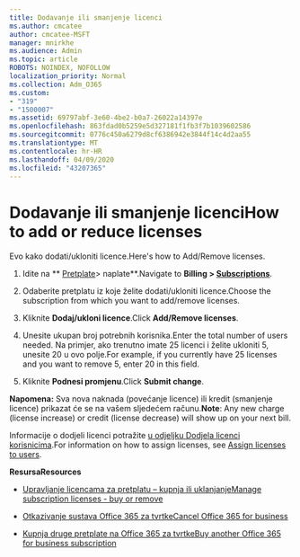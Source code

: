 ```yaml
---
title: Dodavanje ili smanjenje licenci
ms.author: cmcatee
author: cmcatee-MSFT
manager: mnirkhe
ms.audience: Admin
ms.topic: article
ROBOTS: NOINDEX, NOFOLLOW
localization_priority: Normal
ms.collection: Adm_O365
ms.custom:
- "319"
- "1500007"
ms.assetid: 69797abf-3e60-4be2-b0a7-26022a14397e
ms.openlocfilehash: 863fdad0b5259e5d327181f1fb3f7b1039602586
ms.sourcegitcommit: 0776c450a6279d8cf6386942e3844f14c4d2aa55
ms.translationtype: MT
ms.contentlocale: hr-HR
ms.lasthandoff: 04/09/2020
ms.locfileid: "43207365"
---
```

# <a name="how-to-add-or-reduce-licenses"></a><span data-ttu-id="de6b2-102">Dodavanje ili smanjenje licenci</span><span class="sxs-lookup"><span data-stu-id="de6b2-102">How to add or reduce licenses</span></span>

<span data-ttu-id="de6b2-103">Evo kako dodati/ukloniti licence.</span><span class="sxs-lookup"><span data-stu-id="de6b2-103">Here's how to Add/Remove licenses.</span></span>
  
1. <span data-ttu-id="de6b2-104">Idite na \*\* [Pretplate](https://portal.office.com/adminportal/home#/subscriptions)> naplate\*\*.</span><span class="sxs-lookup"><span data-stu-id="de6b2-104">Navigate to **Billing > [Subscriptions](https://portal.office.com/adminportal/home#/subscriptions)**.</span></span>

2. <span data-ttu-id="de6b2-105">Odaberite pretplatu iz koje želite dodati/ukloniti licence.</span><span class="sxs-lookup"><span data-stu-id="de6b2-105">Choose the subscription from which you want to add/remove licenses.</span></span>

3. <span data-ttu-id="de6b2-106">Kliknite **Dodaj/ukloni licence**.</span><span class="sxs-lookup"><span data-stu-id="de6b2-106">Click **Add/Remove licenses**.</span></span>

4. <span data-ttu-id="de6b2-107">Unesite ukupan broj potrebnih korisnika.</span><span class="sxs-lookup"><span data-stu-id="de6b2-107">Enter the total number of users needed.</span></span> <span data-ttu-id="de6b2-108">Na primjer, ako trenutno imate 25 licenci i želite ukloniti 5, unesite 20 u ovo polje.</span><span class="sxs-lookup"><span data-stu-id="de6b2-108">For example, if you currently have 25 licenses and you want to remove 5, enter 20 in this field.</span></span>

5. <span data-ttu-id="de6b2-109">Kliknite **Podnesi promjenu**.</span><span class="sxs-lookup"><span data-stu-id="de6b2-109">Click **Submit change**.</span></span>

<span data-ttu-id="de6b2-110">**Napomena:** Sva nova naknada (povećanje licence) ili kredit (smanjenje licence) prikazat će se na vašem sljedećem računu.</span><span class="sxs-lookup"><span data-stu-id="de6b2-110">**Note**: Any new charge (license increase) or credit (license decrease) will show up on your next bill.</span></span>

<span data-ttu-id="de6b2-111">Informacije o dodjeli licenci potražite [u odjeljku Dodjela licenci korisnicima](https://docs.microsoft.com/microsoft-365/admin/manage/assign-licenses-to-users).</span><span class="sxs-lookup"><span data-stu-id="de6b2-111">For information on how to assign licenses, see [Assign licenses to users](https://docs.microsoft.com/microsoft-365/admin/manage/assign-licenses-to-users).</span></span>

 <span data-ttu-id="de6b2-112">**Resursa**</span><span class="sxs-lookup"><span data-stu-id="de6b2-112">**Resources**</span></span>
  
- [<span data-ttu-id="de6b2-113">Upravljanje licencama za pretplatu – kupnja ili uklanjanje</span><span class="sxs-lookup"><span data-stu-id="de6b2-113">Manage subscription licenses - buy or remove</span></span>](https://docs.microsoft.com/en-us/microsoft-365/commerce/licenses/buy-licenses)

- [<span data-ttu-id="de6b2-114">Otkazivanje sustava Office 365 za tvrtke</span><span class="sxs-lookup"><span data-stu-id="de6b2-114">Cancel Office 365 for business</span></span>](https://support.office.com/article/Cancel-Office-365-for-business-b1bc0bef-4608-4601-813a-cdd9f746709a)

- [<span data-ttu-id="de6b2-115">Kupnja druge pretplate na Office 365 za tvrtke</span><span class="sxs-lookup"><span data-stu-id="de6b2-115">Buy another Office 365 for business subscription</span></span>](https://support.office.com/article/Buy-another-Office-365-for-business-subscription-fab3b86c-3359-4042-8692-5d4dc7550b7c)
